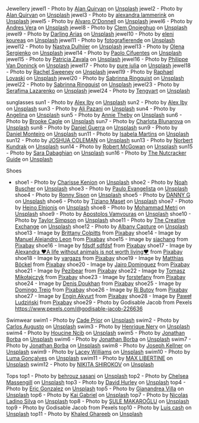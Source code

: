 Jewellery 
jewel1 - Photo by <a href="https://unsplash.com/@quirva?utm_source=unsplash&utm_medium=referral&utm_content=creditCopyText">Alan Quirvan</a> on <a href="/collections/21848510/ms4/345e8d73a46b70ea79b25b328f1fce3d?utm_source=unsplash&utm_medium=referral&utm_content=creditCopyText">Unsplash</a>
jewel2 - Photo by <a href="https://unsplash.com/@quirva?utm_source=unsplash&utm_medium=referral&utm_content=creditCopyText">Alan Quirvan</a> on <a href="/collections/21848510/ms4/345e8d73a46b70ea79b25b328f1fce3d?utm_source=unsplash&utm_medium=referral&utm_content=creditCopyText">Unsplash</a>
jewel3 - Photo by <a href="https://unsplash.com/@lexyism?utm_source=unsplash&utm_medium=referral&utm_content=creditCopyText">alexandra lammerink</a> on <a href="/collections/21848510/ms4/345e8d73a46b70ea79b25b328f1fce3d?utm_source=unsplash&utm_medium=referral&utm_content=creditCopyText">Unsplash</a>
jewel5 - Photo by <a href="https://unsplash.com/@odonnell?utm_source=unsplash&utm_medium=referral&utm_content=creditCopyText">Alvaro O'Donnell</a> on <a href="/collections/21848510/ms4/345e8d73a46b70ea79b25b328f1fce3d?utm_source=unsplash&utm_medium=referral&utm_content=creditCopyText">Unsplash</a>
jewel6 - Photo by <a href="https://unsplash.com/@canonvera?utm_source=unsplash&utm_medium=referral&utm_content=creditCopyText">Andres Vera</a> on <a href="/collections/21848510/ms4/345e8d73a46b70ea79b25b328f1fce3d?utm_source=unsplash&utm_medium=referral&utm_content=creditCopyText">Unsplash</a>
jewel8 - Photo by <a href="https://unsplash.com/@clemono?utm_source=unsplash&utm_medium=referral&utm_content=creditCopyText">Clem Onojeghuo</a> on <a href="/collections/21848510/ms4/345e8d73a46b70ea79b25b328f1fce3d?utm_source=unsplash&utm_medium=referral&utm_content=creditCopyText">Unsplash</a>
jewel9 - Photo by <a href="https://unsplash.com/@darlingarias?utm_source=unsplash&utm_medium=referral&utm_content=creditCopyText">Darling Arias</a> on <a href="/collections/21848510/ms4/345e8d73a46b70ea79b25b328f1fce3d?utm_source=unsplash&utm_medium=referral&utm_content=creditCopyText">Unsplash</a>
jewel10 - Photo by <a href="https://unsplash.com/@elenikoureas?utm_source=unsplash&utm_medium=referral&utm_content=creditCopyText">eleni koureas</a> on <a href="/collections/21848510/ms4/345e8d73a46b70ea79b25b328f1fce3d?utm_source=unsplash&utm_medium=referral&utm_content=creditCopyText">Unsplash</a>
jewel11 - Photo by <a href="https://unsplash.com/@fotografierende?utm_source=unsplash&utm_medium=referral&utm_content=creditCopyText">fotografierende</a> on <a href="/collections/21848510/ms4/345e8d73a46b70ea79b25b328f1fce3d?utm_source=unsplash&utm_medium=referral&utm_content=creditCopyText">Unsplash</a>
jewel12 - Photo by <a href="https://unsplash.com/@dulgier?utm_source=unsplash&utm_medium=referral&utm_content=creditCopyText">Nastya Dulhiier</a> on <a href="/collections/21848510/ms4/345e8d73a46b70ea79b25b328f1fce3d?utm_source=unsplash&utm_medium=referral&utm_content=creditCopyText">Unsplash</a>
jewel13 - Photo by <a href="https://unsplash.com/@olenkasergienko?utm_source=unsplash&utm_medium=referral&utm_content=creditCopyText">Olena Sergienko</a> on <a href="/collections/21848510/ms4/345e8d73a46b70ea79b25b328f1fce3d?utm_source=unsplash&utm_medium=referral&utm_content=creditCopyText">Unsplash</a>
jewel14 - Photo by <a href="https://unsplash.com/@obitokamui?utm_source=unsplash&utm_medium=referral&utm_content=creditCopyText">Paolo Cifuentes</a> on <a href="/collections/21848510/ms4/345e8d73a46b70ea79b25b328f1fce3d?utm_source=unsplash&utm_medium=referral&utm_content=creditCopyText">Unsplash</a>
jewel15 - Photo by <a href="https://unsplash.com/@pattyzc?utm_source=unsplash&utm_medium=referral&utm_content=creditCopyText">Patricia Zavala</a> on <a href="/collections/21848510/ms4/345e8d73a46b70ea79b25b328f1fce3d?utm_source=unsplash&utm_medium=referral&utm_content=creditCopyText">Unsplash</a>
jewel16 - Photo by <a href="https://unsplash.com/@phillekes?utm_source=unsplash&utm_medium=referral&utm_content=creditCopyText">Philippe Van Doninck</a> on <a href="/collections/21848510/ms4/345e8d73a46b70ea79b25b328f1fce3d?utm_source=unsplash&utm_medium=referral&utm_content=creditCopyText">Unsplash</a>
jewel17 - Photo by <a href="https://unsplash.com/@purejulia?utm_source=unsplash&utm_medium=referral&utm_content=creditCopyText">pure julia</a> on <a href="/collections/21848510/ms4/345e8d73a46b70ea79b25b328f1fce3d?utm_source=unsplash&utm_medium=referral&utm_content=creditCopyText">Unsplash</a>
jewel18 - Photo by <a href="https://unsplash.com/@indietwenty?utm_source=unsplash&utm_medium=referral&utm_content=creditCopyText">Rachel Sweeney</a> on <a href="/collections/21848510/ms4/345e8d73a46b70ea79b25b328f1fce3d?utm_source=unsplash&utm_medium=referral&utm_content=creditCopyText">Unsplash</a>
jewel19 - Photo by <a href="https://unsplash.com/@raphaellovaski?utm_source=unsplash&utm_medium=referral&utm_content=creditCopyText">Raphael Lovaski</a> on <a href="/collections/21848510/ms4/345e8d73a46b70ea79b25b328f1fce3d?utm_source=unsplash&utm_medium=referral&utm_content=creditCopyText">Unsplash</a>
jewel20 - Photo by <a href="https://unsplash.com/@sabrinnaringquist?utm_source=unsplash&utm_medium=referral&utm_content=creditCopyText">Sabrinna Ringquist</a> on <a href="/collections/21848510/ms4/345e8d73a46b70ea79b25b328f1fce3d?utm_source=unsplash&utm_medium=referral&utm_content=creditCopyText">Unsplash</a>
jewel22 - Photo by <a href="https://unsplash.com/@sabrinnaringquist?utm_source=unsplash&utm_medium=referral&utm_content=creditCopyText">Sabrinna Ringquist</a> on <a href="/collections/21848510/ms4/345e8d73a46b70ea79b25b328f1fce3d?utm_source=unsplash&utm_medium=referral&utm_content=creditCopyText">Unsplash</a>
jewel23 - Photo by <a href="https://unsplash.com/@sera_fima?utm_source=unsplash&utm_medium=referral&utm_content=creditCopyText">Serafima Lazarenko</a> on <a href="/collections/21848510/ms4/345e8d73a46b70ea79b25b328f1fce3d?utm_source=unsplash&utm_medium=referral&utm_content=creditCopyText">Unsplash</a>
jewel24 - Photo by <a href="https://unsplash.com/@tengyart?utm_source=unsplash&utm_medium=referral&utm_content=creditCopyText">Tengyart</a> on <a href="/collections/21848510/ms4/345e8d73a46b70ea79b25b328f1fce3d?utm_source=unsplash&utm_medium=referral&utm_content=creditCopyText">Unsplash</a>

sunglasses
sun1 - Photo by <a href="https://unsplash.com/@alexiby?utm_source=unsplash&utm_medium=referral&utm_content=creditCopyText">Alex Iby</a> on <a href="/collections/21848510/ms4/345e8d73a46b70ea79b25b328f1fce3d?utm_source=unsplash&utm_medium=referral&utm_content=creditCopyText">Unsplash</a>
sun2 - Photo by <a href="https://unsplash.com/@alexiby?utm_source=unsplash&utm_medium=referral&utm_content=creditCopyText">Alex Iby</a> on <a href="/collections/21848510/ms4/345e8d73a46b70ea79b25b328f1fce3d?utm_source=unsplash&utm_medium=referral&utm_content=creditCopyText">Unsplash</a>
sun3 - Photo by <a href="https://unsplash.com/@alipzn?utm_source=unsplash&utm_medium=referral&utm_content=creditCopyText">Ali Pazani</a> on <a href="/collections/21848510/ms4/345e8d73a46b70ea79b25b328f1fce3d?utm_source=unsplash&utm_medium=referral&utm_content=creditCopyText">Unsplash</a>
sun4 - Photo by <a href="https://unsplash.com/@bebachka?utm_source=unsplash&utm_medium=referral&utm_content=creditCopyText">Angelina</a> on <a href="/collections/21848510/ms4/345e8d73a46b70ea79b25b328f1fce3d?utm_source=unsplash&utm_medium=referral&utm_content=creditCopyText">Unsplash</a>
sun5 - Photo by <a href="https://unsplash.com/@annietheby?utm_source=unsplash&utm_medium=referral&utm_content=creditCopyText">Annie Theby</a> on <a href="/collections/21848510/ms4/345e8d73a46b70ea79b25b328f1fce3d?utm_source=unsplash&utm_medium=referral&utm_content=creditCopyText">Unsplash</a>
sun6 - Photo by <a href="https://unsplash.com/@brookecagle?utm_source=unsplash&utm_medium=referral&utm_content=creditCopyText">Brooke Cagle</a> on <a href="/collections/21848510/ms4/345e8d73a46b70ea79b25b328f1fce3d?utm_source=unsplash&utm_medium=referral&utm_content=creditCopyText">Unsplash</a>
sun7 - Photo by <a href="https://unsplash.com/@charlotablunarova?utm_source=unsplash&utm_medium=referral&utm_content=creditCopyText">Charlota Blunarova</a> on <a href="/collections/21848510/ms4/345e8d73a46b70ea79b25b328f1fce3d?utm_source=unsplash&utm_medium=referral&utm_content=creditCopyText">Unsplash</a>
sun8 - Photo by <a href="https://unsplash.com/@dguerra95?utm_source=unsplash&utm_medium=referral&utm_content=creditCopyText">Daniel Guerra</a> on <a href="/collections/21848510/ms4/345e8d73a46b70ea79b25b328f1fce3d?utm_source=unsplash&utm_medium=referral&utm_content=creditCopyText">Unsplash</a>
sun9 - Photo by <a href="https://unsplash.com/@danielmonteirox?utm_source=unsplash&utm_medium=referral&utm_content=creditCopyText">Daniel Monteiro</a> on <a href="/collections/21848510/ms4/345e8d73a46b70ea79b25b328f1fce3d?utm_source=unsplash&utm_medium=referral&utm_content=creditCopyText">Unsplash</a>
sun11 - Photo by <a href="https://unsplash.com/@pelaslentesdebela?utm_source=unsplash&utm_medium=referral&utm_content=creditCopyText">Isabela Martins</a> on <a href="/collections/21848510/ms4/345e8d73a46b70ea79b25b328f1fce3d?utm_source=unsplash&utm_medium=referral&utm_content=creditCopyText">Unsplash</a>
sun12 - Photo by <a href="https://unsplash.com/@joshstyle?utm_source=unsplash&utm_medium=referral&utm_content=creditCopyText">JOSHUA COLEMAN</a> on <a href="/collections/21848510/ms4/345e8d73a46b70ea79b25b328f1fce3d?utm_source=unsplash&utm_medium=referral&utm_content=creditCopyText">Unsplash</a>
sun13 - Photo by <a href="https://unsplash.com/@trebron?utm_source=unsplash&utm_medium=referral&utm_content=creditCopyText">Norbert Kundrak</a> on <a href="/collections/21848510/ms4/345e8d73a46b70ea79b25b328f1fce3d?utm_source=unsplash&utm_medium=referral&utm_content=creditCopyText">Unsplash</a>
sun14 - Photo by <a href="https://unsplash.com/@bobbymcgowan?utm_source=unsplash&utm_medium=referral&utm_content=creditCopyText">Robert McGowan</a> on <a href="/collections/21848510/ms4/345e8d73a46b70ea79b25b328f1fce3d?utm_source=unsplash&utm_medium=referral&utm_content=creditCopyText">Unsplash</a>
sun15 - Photo by <a href="https://unsplash.com/@saradabaghian?utm_source=unsplash&utm_medium=referral&utm_content=creditCopyText">Sara Dabaghian</a> on <a href="/collections/21848510/ms4/345e8d73a46b70ea79b25b328f1fce3d?utm_source=unsplash&utm_medium=referral&utm_content=creditCopyText">Unsplash</a>
sun16 - Photo by <a href="https://unsplash.com/@thenutcrackerguide?utm_source=unsplash&utm_medium=referral&utm_content=creditCopyText">The Nutcracker Guide</a> on <a href="/collections/21848510/ms4/345e8d73a46b70ea79b25b328f1fce3d?utm_source=unsplash&utm_medium=referral&utm_content=creditCopyText">Unsplash</a>
  
Shoes
- shoe1 - Photo by <a href="https://unsplash.com/@charissek?utm_source=unsplash&utm_medium=referral&utm_content=creditCopyText">Charisse Kenion</a> on <a href="/collections/21848510/ms4/345e8d73a46b70ea79b25b328f1fce3d?utm_source=unsplash&utm_medium=referral&utm_content=creditCopyText">Unsplash</a>
shoe2 - Photo by <a href="https://unsplash.com/@noahbuscher?utm_source=unsplash&utm_medium=referral&utm_content=creditCopyText">Noah Buscher</a> on <a href="/collections/21848510/ms4/345e8d73a46b70ea79b25b328f1fce3d?utm_source=unsplash&utm_medium=referral&utm_content=creditCopyText">Unsplash</a>
shoe3 - Photo by <a href="https://unsplash.com/@pevangelista_ny?utm_source=unsplash&utm_medium=referral&utm_content=creditCopyText">Paulo Evangelista</a> on <a href="/collections/21848510/ms4/345e8d73a46b70ea79b25b328f1fce3d?utm_source=unsplash&utm_medium=referral&utm_content=creditCopyText">Unsplash</a>
shoe4 - Photo by <a href="https://unsplash.com/@ronnysison?utm_source=unsplash&utm_medium=referral&utm_content=creditCopyText">Ronny Sison</a> on <a href="/collections/21848510/ms4/345e8d73a46b70ea79b25b328f1fce3d?utm_source=unsplash&utm_medium=referral&utm_content=creditCopyText">Unsplash</a>
shoe5 - Photo by <a href="https://unsplash.com/@dannyg?utm_source=unsplash&utm_medium=referral&utm_content=creditCopyText">DANNY G</a> on <a href="/collections/21848510/ms4/345e8d73a46b70ea79b25b328f1fce3d?utm_source=unsplash&utm_medium=referral&utm_content=creditCopyText">Unsplash</a>
shoe6 - Photo by <a href="https://unsplash.com/@tizianomaset?utm_source=unsplash&utm_medium=referral&utm_content=creditCopyText">Tiziano Maset</a> on <a href="/collections/21848510/ms4/345e8d73a46b70ea79b25b328f1fce3d?utm_source=unsplash&utm_medium=referral&utm_content=creditCopyText">Unsplash</a>
shoe7 - Photo by <a href="https://unsplash.com/@heinoel?utm_source=unsplash&utm_medium=referral&utm_content=creditCopyText">Heino Elnionis</a> on <a href="/collections/21848510/ms4/345e8d73a46b70ea79b25b328f1fce3d?utm_source=unsplash&utm_medium=referral&utm_content=creditCopyText">Unsplash</a>
shoe8 - Photo by <a href="https://unsplash.com/@mohammadmetri?utm_source=unsplash&utm_medium=referral&utm_content=creditCopyText">Mohammad Metri</a> on <a href="/collections/21848510/ms4/345e8d73a46b70ea79b25b328f1fce3d?utm_source=unsplash&utm_medium=referral&utm_content=creditCopyText">Unsplash</a>
shoe9 - Photo by <a href="https://unsplash.com/@apostolosv?utm_source=unsplash&utm_medium=referral&utm_content=creditCopyText">Apostolos Vamvouras</a> on <a href="/collections/21848510/ms4/345e8d73a46b70ea79b25b328f1fce3d?utm_source=unsplash&utm_medium=referral&utm_content=creditCopyText">Unsplash</a>
shoe10 - Photo by <a href="https://unsplash.com/@taylorgsimpson?utm_source=unsplash&utm_medium=referral&utm_content=creditCopyText">Taylor Simpson</a> on <a href="/collections/21848510/ms4/345e8d73a46b70ea79b25b328f1fce3d?utm_source=unsplash&utm_medium=referral&utm_content=creditCopyText">Unsplash</a>
shoe11 - Photo by <a href="https://unsplash.com/@thecreative_exchange?utm_source=unsplash&utm_medium=referral&utm_content=creditCopyText">The Creative Exchange</a> on <a href="/collections/21848510/ms4/345e8d73a46b70ea79b25b328f1fce3d?utm_source=unsplash&utm_medium=referral&utm_content=creditCopyText">Unsplash</a>
shoe12 - Photo by <a href="https://unsplash.com/@albanycapture?utm_source=unsplash&utm_medium=referral&utm_content=creditCopyText">Albany Capture</a> on <a href="/collections/21848510/ms4/345e8d73a46b70ea79b25b328f1fce3d?utm_source=unsplash&utm_medium=referral&utm_content=creditCopyText">Unsplash</a>
shoe13 - Image by <a href="https://pixabay.com/users/7760815-7760815/?utm_source=link-attribution&amp;utm_medium=referral&amp;utm_campaign=image&amp;utm_content=4657844">Brittany Colpitts</a> from <a href="https://pixabay.com/?utm_source=link-attribution&amp;utm_medium=referral&amp;utm_campaign=image&amp;utm_content=4657844">Pixabay</a>
shoe14 - Image by <a href="https://pixabay.com/users/digitalmarketingagency-2670666/?utm_source=link-attribution&amp;utm_medium=referral&amp;utm_campaign=image&amp;utm_content=1434864">Manuel Alejandro Leon</a> from <a href="https://pixabay.com/?utm_source=link-attribution&amp;utm_medium=referral&amp;utm_campaign=image&amp;utm_content=1434864">Pixabay</a> 
shoe15 - Image by <a href="https://pixabay.com/users/siachang-477295/?utm_source=link-attribution&amp;utm_medium=referral&amp;utm_campaign=image&amp;utm_content=1076179">siachang</a> from <a href="https://pixabay.com/?utm_source=link-attribution&amp;utm_medium=referral&amp;utm_campaign=image&amp;utm_content=1076179">Pixabay</a>
shoe16 - Image by <a href="https://pixabay.com/users/jhcompany-715735/?utm_source=link-attribution&amp;utm_medium=referral&amp;utm_campaign=image&amp;utm_content=606308">fdsdf sdfdsf</a> from <a href="https://pixabay.com/?utm_source=link-attribution&amp;utm_medium=referral&amp;utm_campaign=image&amp;utm_content=606308">Pixabay</a>
shoe17 - Image by <a href="https://pixabay.com/users/alexas_fotos-686414/?utm_source=link-attribution&amp;utm_medium=referral&amp;utm_campaign=image&amp;utm_content=2769342">Alexandra ❤️A life without animals is not worth living❤️</a> from <a href="https://pixabay.com/?utm_source=link-attribution&amp;utm_medium=referral&amp;utm_campaign=image&amp;utm_content=2769342">Pixabay</a>
shoe18 - Image by <a href="https://pixabay.com/users/vargazs-817090/?utm_source=link-attribution&amp;utm_medium=referral&amp;utm_campaign=image&amp;utm_content=4120554">vargazs</a> from <a href="https://pixabay.com/?utm_source=link-attribution&amp;utm_medium=referral&amp;utm_campaign=image&amp;utm_content=4120554">Pixabay</a>
shoe19 - Image by <a href="https://pixabay.com/users/matthiasboeckel-3930681/?utm_source=link-attribution&amp;utm_medium=referral&amp;utm_campaign=image&amp;utm_content=4585071">Matthias Böckel</a> from <a href="https://pixabay.com/?utm_source=link-attribution&amp;utm_medium=referral&amp;utm_campaign=image&amp;utm_content=4585071">Pixabay</a>
shoe20 - Image by <a href="https://pixabay.com/users/jairoflash-24633/?utm_source=link-attribution&amp;utm_medium=referral&amp;utm_campaign=image&amp;utm_content=448350">Jairo Dominguez</a> from <a href="https://pixabay.com/?utm_source=link-attribution&amp;utm_medium=referral&amp;utm_campaign=image&amp;utm_content=448350">Pixabay</a>
shoe21 - Image by <a href="https://pixabay.com/users/pezibear-526143/?utm_source=link-attribution&amp;utm_medium=referral&amp;utm_campaign=image&amp;utm_content=616111">Pezibear</a> from <a href="https://pixabay.com/?utm_source=link-attribution&amp;utm_medium=referral&amp;utm_campaign=image&amp;utm_content=616111">Pixabay</a>
shoe22 - Image by <a href="https://pixabay.com/users/tomasz_mikolajczyk-106840/?utm_source=link-attribution&amp;utm_medium=referral&amp;utm_campaign=image&amp;utm_content=1024204">Tomasz Mikołajczyk</a> from <a href="https://pixabay.com/?utm_source=link-attribution&amp;utm_medium=referral&amp;utm_campaign=image&amp;utm_content=1024204">Pixabay</a>
shoe23 - Image by <a href="https://pixabay.com/users/forstefany-2233004/?utm_source=link-attribution&amp;utm_medium=referral&amp;utm_campaign=image&amp;utm_content=1274989">forstefany</a> from <a href="https://pixabay.com/?utm_source=link-attribution&amp;utm_medium=referral&amp;utm_campaign=image&amp;utm_content=1274989">Pixabay</a>
shoe24 - Image by <a href="https://pixabay.com/users/denisdoukhan-607002/?utm_source=link-attribution&amp;utm_medium=referral&amp;utm_campaign=image&amp;utm_content=3688890">Denis Doukhan</a> from <a href="https://pixabay.com/?utm_source=link-attribution&amp;utm_medium=referral&amp;utm_campaign=image&amp;utm_content=3688890">Pixabay</a>
shoe25 - Image by <a href="https://pixabay.com/users/jimmydominico-154928/?utm_source=link-attribution&amp;utm_medium=referral&amp;utm_campaign=image&amp;utm_content=1468818">Domingo Trejo</a> from <a href="https://pixabay.com/?utm_source=link-attribution&amp;utm_medium=referral&amp;utm_campaign=image&amp;utm_content=1468818">Pixabay</a>
shoe26 - Image by <a href="https://pixabay.com/users/ri_ya-12911237/?utm_source=link-attribution&amp;utm_medium=referral&amp;utm_campaign=image&amp;utm_content=4542693">Ri Butov</a> from <a href="https://pixabay.com/?utm_source=link-attribution&amp;utm_medium=referral&amp;utm_campaign=image&amp;utm_content=4542693">Pixabay</a>
shoe27 - Image by <a href="https://pixabay.com/users/engin_akyurt-3656355/?utm_source=link-attribution&amp;utm_medium=referral&amp;utm_campaign=image&amp;utm_content=4990646">Engin Akyurt</a> from <a href="https://pixabay.com/?utm_source=link-attribution&amp;utm_medium=referral&amp;utm_campaign=image&amp;utm_content=4990646">Pixabay</a>
shoe28 - Image by <a href="https://pixabay.com/users/lulek41-38355/?utm_source=link-attribution&amp;utm_medium=referral&amp;utm_campaign=image&amp;utm_content=178163">Paweł Ludziński</a> from <a href="https://pixabay.com/?utm_source=link-attribution&amp;utm_medium=referral&amp;utm_campaign=image&amp;utm_content=178163">Pixabay</a>
shoe29 - Photo by Godisable Jacob from Pexels https://www.pexels.com/@godisable-jacob-226636

Swimwear 
swim1 - Photo by <a href="https://unsplash.com/@medicadetion?utm_source=unsplash&utm_medium=referral&utm_content=creditCopyText">Cade Prior</a> on <a href="/collections/21848510/ms4/345e8d73a46b70ea79b25b328f1fce3d?utm_source=unsplash&utm_medium=referral&utm_content=creditCopyText">Unsplash</a>
swim2 - Photo by <a href="https://unsplash.com/@carlosaugustorj?utm_source=unsplash&utm_medium=referral&utm_content=creditCopyText">Carlos Augusto</a> on <a href="/collections/21848510/ms4/345e8d73a46b70ea79b25b328f1fce3d?utm_source=unsplash&utm_medium=referral&utm_content=creditCopyText">Unsplash</a>
swim3 - Photo by <a href="https://unsplash.com/@neryhenrique?utm_source=unsplash&utm_medium=referral&utm_content=creditCopyText">Henrique Nery</a> on <a href="/collections/21848510/ms4/345e8d73a46b70ea79b25b328f1fce3d?utm_source=unsplash&utm_medium=referral&utm_content=creditCopyText">Unsplash</a>
swim4 - Photo by <a href="https://unsplash.com/@houcinencibphotography?utm_source=unsplash&utm_medium=referral&utm_content=creditCopyText">Houcine Ncib</a> on <a href="/collections/21848510/ms4/345e8d73a46b70ea79b25b328f1fce3d?utm_source=unsplash&utm_medium=referral&utm_content=creditCopyText">Unsplash</a>
swim5 - Photo by <a href="https://unsplash.com/@jonathanborba?utm_source=unsplash&utm_medium=referral&utm_content=creditCopyText">Jonathan Borba</a> on <a href="/collections/21848510/ms4/345e8d73a46b70ea79b25b328f1fce3d?utm_source=unsplash&utm_medium=referral&utm_content=creditCopyText">Unsplash</a>
swim6 - Photo by <a href="https://unsplash.com/@jonathanborba?utm_source=unsplash&utm_medium=referral&utm_content=creditCopyText">Jonathan Borba</a> on <a href="/collections/21848510/ms4/345e8d73a46b70ea79b25b328f1fce3d?utm_source=unsplash&utm_medium=referral&utm_content=creditCopyText">Unsplash</a>
swim7 - Photo by <a href="https://unsplash.com/@jonathanborba?utm_source=unsplash&utm_medium=referral&utm_content=creditCopyText">Jonathan Borba</a> on <a href="/collections/21848510/ms4/345e8d73a46b70ea79b25b328f1fce3d?utm_source=unsplash&utm_medium=referral&utm_content=creditCopyText">Unsplash</a>
swim8 - Photo by <a href="https://unsplash.com/@jkellner?utm_source=unsplash&utm_medium=referral&utm_content=creditCopyText">Joseph Kellner</a> on <a href="/collections/21848510/ms4/345e8d73a46b70ea79b25b328f1fce3d?utm_source=unsplash&utm_medium=referral&utm_content=creditCopyText">Unsplash</a>
swim9 - Photo by <a href="https://unsplash.com/@travelwithlace?utm_source=unsplash&utm_medium=referral&utm_content=creditCopyText">Lacey Williams</a> on <a href="/collections/21848510/ms4/345e8d73a46b70ea79b25b328f1fce3d?utm_source=unsplash&utm_medium=referral&utm_content=creditCopyText">Unsplash</a>
swim10 - Photo by <a href="https://unsplash.com/@lumavt?utm_source=unsplash&utm_medium=referral&utm_content=creditCopyText">Luma Gonçalves</a> on <a href="/collections/21848510/ms4/345e8d73a46b70ea79b25b328f1fce3d?utm_source=unsplash&utm_medium=referral&utm_content=creditCopyText">Unsplash</a>
swim11 - Photo by <a href="https://unsplash.com/@max_libertine?utm_source=unsplash&utm_medium=referral&utm_content=creditCopyText">MAX LIBERTINE</a> on <a href="/collections/21848510/ms4/345e8d73a46b70ea79b25b328f1fce3d?utm_source=unsplash&utm_medium=referral&utm_content=creditCopyText">Unsplash</a>
swim12 - Photo by <a href="https://unsplash.com/@shirokov?utm_source=unsplash&utm_medium=referral&utm_content=creditCopyText">NIKITA SHIROKOV</a> on <a href="/collections/21848510/ms4/345e8d73a46b70ea79b25b328f1fce3d?utm_source=unsplash&utm_medium=referral&utm_content=creditCopyText">Unsplash</a>

Tops 
top1 - Photo by <a href="https://unsplash.com/@behrouzsasani?utm_source=unsplash&utm_medium=referral&utm_content=creditCopyText">behrouz sasani</a> on <a href="/collections/21848510/ms4/345e8d73a46b70ea79b25b328f1fce3d?utm_source=unsplash&utm_medium=referral&utm_content=creditCopyText">Unsplash</a>
top2 - Photo by <a href="https://unsplash.com/@chelseamassengill?utm_source=unsplash&utm_medium=referral&utm_content=creditCopyText">Chelsea Massengill</a> on <a href="/collections/21848510/ms4/345e8d73a46b70ea79b25b328f1fce3d?utm_source=unsplash&utm_medium=referral&utm_content=creditCopyText">Unsplash</a>
top3 - Photo by <a href="https://unsplash.com/@davidhurley?utm_source=unsplash&utm_medium=referral&utm_content=creditCopyText">David Hurley</a> on <a href="/collections/21848510/ms4/345e8d73a46b70ea79b25b328f1fce3d?utm_source=unsplash&utm_medium=referral&utm_content=creditCopyText">Unsplash</a>
top4 - Photo by <a href="https://unsplash.com/@nscreativeco?utm_source=unsplash&utm_medium=referral&utm_content=creditCopyText">Eric Gonzalez</a> on <a href="/collections/21848510/ms4/345e8d73a46b70ea79b25b328f1fce3d?utm_source=unsplash&utm_medium=referral&utm_content=creditCopyText">Unsplash</a>
top5 - Photo by <a href="https://unsplash.com/@gianviphotos?utm_source=unsplash&utm_medium=referral&utm_content=creditCopyText">Gianandrea Villa</a> on <a href="/collections/21848510/ms4/345e8d73a46b70ea79b25b328f1fce3d?utm_source=unsplash&utm_medium=referral&utm_content=creditCopyText">Unsplash</a>
top6 - Photo by <a href="https://unsplash.com/@kaigabriel42?utm_source=unsplash&utm_medium=referral&utm_content=creditCopyText">Kai Gabriel</a> on <a href="/collections/21848510/ms4/345e8d73a46b70ea79b25b328f1fce3d?utm_source=unsplash&utm_medium=referral&utm_content=creditCopyText">Unsplash</a>
top7 - Photo by <a href="https://unsplash.com/@nicolasladinosilva?utm_source=unsplash&utm_medium=referral&utm_content=creditCopyText">Nicolas Ladino Silva</a> on <a href="/collections/21848510/ms4/345e8d73a46b70ea79b25b328f1fce3d?utm_source=unsplash&utm_medium=referral&utm_content=creditCopyText">Unsplash</a>
top8 - Photo by <a href="https://unsplash.com/@sulemakaroglu?utm_source=unsplash&utm_medium=referral&utm_content=creditCopyText">ŞULE MAKAROĞLU</a> on <a href="/collections/21848510/ms4/345e8d73a46b70ea79b25b328f1fce3d?utm_source=unsplash&utm_medium=referral&utm_content=creditCopyText">Unsplash</a>
top9 - Photo by Godisable Jacob from Pexels 
top10 - Photo by <a href="https://unsplash.com/@cashitophotos?utm_source=unsplash&utm_medium=referral&utm_content=creditCopyText">Luis cash</a> on <a href="/collections/21848510/ms4/345e8d73a46b70ea79b25b328f1fce3d?utm_source=unsplash&utm_medium=referral&utm_content=creditCopyText">Unsplash</a>
top11 - Photo by <a href="https://unsplash.com/@khaledkagii?utm_source=unsplash&utm_medium=referral&utm_content=creditCopyText">Khaled Ghareeb</a> on <a href="/collections/21848510/ms4/345e8d73a46b70ea79b25b328f1fce3d?utm_source=unsplash&utm_medium=referral&utm_content=creditCopyText">Unsplash</a>
  
